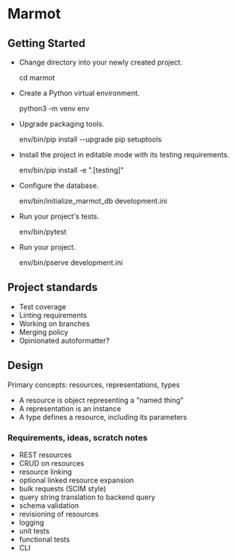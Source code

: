 Marmot
======

Getting Started
---------------

- Change directory into your newly created project.

    cd marmot

- Create a Python virtual environment.

    python3 -m venv env

- Upgrade packaging tools.

    env/bin/pip install --upgrade pip setuptools

- Install the project in editable mode with its testing requirements.

    env/bin/pip install -e ".[testing]"

- Configure the database.

    env/bin/initialize_marmot_db development.ini

- Run your project's tests.

    env/bin/pytest

- Run your project.

    env/bin/pserve development.ini


## Project standards
- Test coverage
- Linting requirements
- Working on branches
- Merging policy
- Opinionated autoformatter?


## Design

Primary concepts: resources, representations, types

- A resource is object representing a "named thing"
- A representation is an instance
- A type defines a resource, including its parameters


### Requirements, ideas, scratch notes

* REST resources
* CRUD on resources
* resource linking
* optional linked resource expansion
* bulk requests (SCIM style)
* query string translation to backend query
* schema validation
* revisioning of resources
* logging
* unit tests
* functional tests
* CLI

